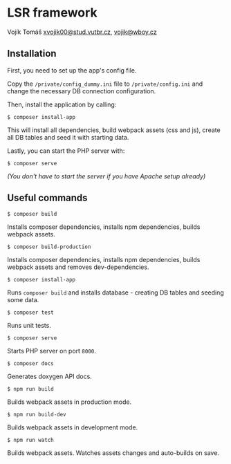 # LSR framework

Vojík Tomáš <xvojik00@stud.vutbr.cz>, <vojik@wboy.cz>

## Installation

First, you need to set up the app's config file.

Copy the `/private/config_dummy.ini` file to `/private/config.ini` and change the necessary DB connection configuration.

Then, install the application by calling:

```shell
$ composer install-app
```

This will install all dependencies, build webpack assets (css and js), create all DB tables and seed it with starting
data.

Lastly, you can start the PHP server with:

```shell
$ composer serve
```

*(You don't have to start the server if you have Apache setup already)*

## Useful commands

```shell
$ composer build
```

Installs composer dependencies, installs npm dependencies, builds webpack assets.

```shell
$ composer build-production
```

Installs composer dependencies, installs npm dependencies, builds webpack assets and removes dev-dependencies.

```shell
$ composer install-app
```

Runs `composer build` and installs database - creating DB tables and seeding some data.

```shell
$ composer test
```

Runs unit tests.

```shell
$ composer serve
```

Starts PHP server on port `8000`.

```shell
$ composer docs
```

Generates doxygen API docs.

```shell
$ npm run build
```

Builds webpack assets in production mode.

```shell
$ npm run build-dev
```

Builds webpack assets in development mode.

```shell
$ npm run watch
```

Builds webpack assets. Watches assets changes and auto-builds on save.
